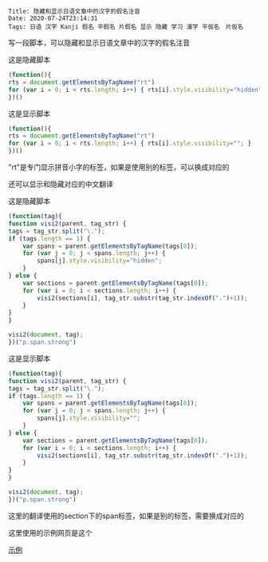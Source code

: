     Title: 隐藏和显示日语文章中的汉字的假名注音
    Date: 2020-07-24T23:14:31
    Tags: 日语 汉字 Kanji 假名 平假名 片假名 显示 隐藏 学习 漢字 平仮名　片仮名

写一段脚本，可以隐藏和显示日语文章中的汉字的假名注音

这是隐藏脚本

```javascript
(function(){
rts = document.getElementsByTagName("rt")
for (var i = 0; i < rts.length; i++) { rts[i].style.visibility="hidden"; }
})()
```

这是显示脚本

```javascript
(function(){
rts = document.getElementsByTagName("rt")
for (var i = 0; i < rts.length; i++) { rts[i].style.visibility=""; }
})()
```

"rt"是专门显示拼音小字的标签，如果是使用别的标签，可以换成对应的



还可以显示和隐藏对应的中文翻译

这是隐藏脚本

```javascript
(function(tag){
function visi2(parent, tag_str) {
tags = tag_str.split("\.");
if (tags.length == 1) {
	var spans = parent.getElementsByTagName(tags[0]);
	for (var j = 0; j < spans.length; j++) {
		spans[j].style.visibility="hidden";
	}
} else {
	var sections = parent.getElementsByTagName(tags[0]);
	for (var i = 0; i < sections.length; i++) {
		visi2(sections[i], tag_str.substr(tag_str.indexOf(".")+1));
	}
}
}

visi2(document, tag);
})("p.span.strong")
```

这是显示脚本

```javascript
(function(tag){
function visi2(parent, tag_str) {
tags = tag_str.split("\.");
if (tags.length == 1) {
	var spans = parent.getElementsByTagName(tags[0]);
	for (var j = 0; j < spans.length; j++) {
		spans[j].style.visibility="";
	}
} else {
	var sections = parent.getElementsByTagName(tags[0]);
	for (var i = 0; i < sections.length; i++) {
		visi2(sections[i], tag_str.substr(tag_str.indexOf(".")+1));
	}
}
}

visi2(document, tag);
})("p.span.strong")
```

这里的翻译使用的section下的span标签，如果是别的标签，需要换成对应的



这里使用的示例网页是这个

[示例]( https://mp.weixin.qq.com/s?__biz=MzU1MDk5MDEzMg==&mid=2247487368&idx=1&sn=f17e12106eddabd16c2f068081619c20&chksm=fb9977d3cceefec5840872d0b238e24d56c448a1faf5e2a7d61e97a9f93cfd805141f14b05f9&mpshare=1&scene=1&srcid=0723taabGGMHlVIHkdzSLCd5&sharer_sharetime=1595508220622&sharer_shareid=c180129588ac15ab0faf86a78e9b3863&key=9ae93b5dab71cae07fbbb49b010125373f8ee78b8012506959bfcecdce7fba68eeb343ac5555d8778695a7b0933dea50ef470fe8818db4cfbc2af74214ce47dd9e03189c395cdc0e9313f12fa787218e&ascene=1&uin=MTY5OTcxMTU2Mg%3D%3D&devicetype=Windows+10+x64&version=62090529&lang=zh_CN&exportkey=AYZjY3bSJOnanV5vPPRfTTE%3D&pass_ticket=wcQnTu8Gi6Ol9pnejeca9zt36PSMxNR99I8v64XXIZQP6cQ1m18zXTXDHL36EHN2 )


